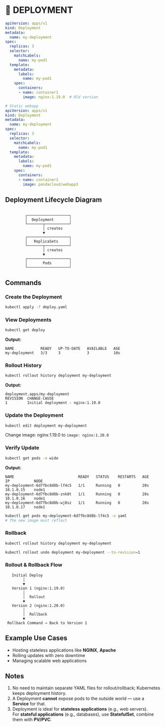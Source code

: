 # 🚀 DEPLOYMENT

```yaml
apiVersion: apps/v1
kind: Deployment
metadata:
  name: my-deployment
spec:
  replicas: 3
  selector:
    matchLabels:
      name: my-pod1
  template:
    metadata:
      labels:
        name: my-pod1
    spec:
      containers:
      - name: container1
        image: nginx:1.19.0  # Old version
````

```yaml
# Static webapp
apiVersion: apps/v1
kind: Deployment
metadata:
  name: my-deployment
spec:
  replicas: 3
  selector:
    matchLabels:
      name: my-pod1
  template:
    metadata:
      labels:
        name: my-pod1
    spec:
      containers:
      - name: container1
        image: pandacloud/webapp3
```

## Deployment Lifecycle Diagram

```plaintext

         ┌───────────────────┐
         │  Deployment       │
         └───────┬───────────┘
                 │ creates
                 ▼
         ┌───────────────────┐
         │   ReplicaSets     │
         └───────┬───────────┘
                 │ creates
                 ▼
         ┌───────────────────┐
         │       Pods        │
         └───────────────────┘
```

## Commands 

### Create the Deployment

```bash
kubectl apply -f deploy.yaml
```

### View Deployments

```bash
kubectl get deploy
```

**Output:**

```
NAME            READY   UP-TO-DATE   AVAILABLE   AGE
my-deployment   3/3     3            3           10s
```

### Rollout History

```bash
kubectl rollout history deployment my-deployment
```

**Output:**

```
deployment.apps/my-deployment 
REVISION  CHANGE-CAUSE
1         Initial deployment - nginx:1.19.0
```

### Update the Deployment

```bash
kubectl edit deployment my-deployment
```

Change image: nginx:1.19.0 to `image: nginx:1.20.0`

### Verify Update

```bash
kubectl get pods -o wide
```

**Output:**

```
NAME                             READY   STATUS    RESTARTS   AGE     IP           NODE
my-deployment-6d7fbc8d8b-lf4c5   1/1     Running   0          20s     10.1.0.15    node1
my-deployment-6d7fbc8d8b-znk8t   1/1     Running   0          20s     10.1.0.16    node1
my-deployment-6d7fbc8d8b-wj8sz   1/1     Running   0          20s     10.1.0.17    node1
```

```bash
kubectl get pods my-deployment-6d7fbc8d8b-lf4c5 -o yaml
# The new image must reflect
```

### Rollback
```bash
kubectl rollout history deployment my-deployment
```
```bash
kubectl rollout undo deployment my-deployment --to-revision=1
```

### Rollout & Rollback Flow

```plaintext
   Initial Deploy
        │
        ▼
   Version 1 (nginx:1.19.0)
        │
        │  Rollout
        ▼
   Version 2 (nginx:1.20.0)
        │
        │  Rollback
        ▼
 Rollback Command → Back to Version 1
```

## Example Use Cases

* Hosting stateless applications like **NGINX**, **Apache**
* Rolling updates with zero downtime
* Managing scalable web applications
  
## Notes

1. No need to maintain separate YAML files for rollout/rollback; Kubernetes keeps deployment history.
2. A Deployment **cannot** expose pods to the outside world — use a **Service** for that.
3. Deployment is ideal for **stateless applications** (e.g., web servers).<br>
   For **stateful applications** (e.g., databases), use **StatefulSet**, combine them with **PV/PVC**.







